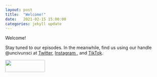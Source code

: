 ```yaml
---
layout: post
title:  "Welcome!"
date:   2021-02-15 15:00:00
categories: jekyll update
---
```

Welcome!

Stay tuned to our episodes. In the meanwhile, find us using our handle @uncivunsci at <a href="twitter.com/uncivunsci">Twitter</a>, <a href="instagram.com/uncivunsci">Instagram </a>, and <a href="tiktok.com/@uncivunsci">TikTok</a>. 

<a href="{{ site.baseurl}}/index.html"><img src="https://archive.org/download/uncivunsci_launch/uncivunsci_launch.png" height="10%" width="50%"></a>

